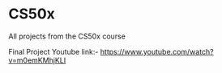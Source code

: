 # CS50x
All projects from the CS50x course

Final Project Youtube link:- https://www.youtube.com/watch?v=m0emKMhjKLI
